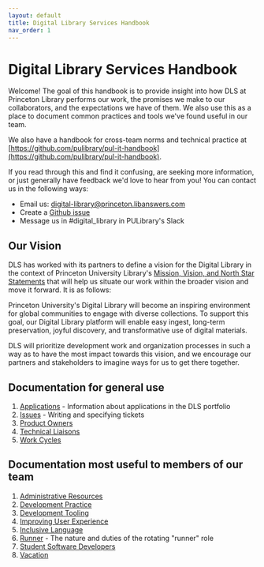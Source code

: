 ```yaml
---
layout: default
title: Digital Library Services Handbook
nav_order: 1
---
```

# Digital Library Services Handbook

Welcome! The goal of this handbook is to provide insight into how DLS at
Princeton Library performs our work, the promises we make to our collaborators,
and the expectations we have of them. We also use this as a place to
document common practices and tools we've found useful in our team.

We also have a handbook for cross-team norms and technical practice at
[https://github.com/pulibrary/pul-it-handbook](https://github.com/pulibrary/pul-it-handbook).

If you read through this and find it confusing, are seeking more information, or
just generally have feedback we'd love to hear from you! You can contact us in the 
following ways:

- Email us:
    [digital-library@princeton.libanswers.com](mailto:digital-library@princeton.libanswers.com)
- Create a [Github issue](https://github.com/pulibrary/dls-handbook/issues)
- Message us in #digital_library in PULibrary's Slack

## Our Vision

DLS has worked with its partners to define a vision for the Digital Library in
the context of Princeton University Library's [Mission, Vision, and North Star
Statements](https://library.princeton.edu/about) that will help us situate
our work within the broader vision and move it forward. It is as
follows:

Princeton University's Digital Library will become an inspiring environment for global communities to engage with diverse collections. To support this goal, our Digital Library platform will enable easy ingest, long-term preservation, joyful discovery, and transformative use of digital materials.

DLS will prioritize development work and organization processes in such a way as to have the most impact towards this vision, and we encourage our partners and stakeholders to imagine ways for us to get there together.

## Documentation for general use

1. [Applications](/applications.md) - Information about applications in the DLS portfolio
1. [Issues](/issues.md) - Writing and specifying tickets
1. [Product Owners](/product_owners.md)
1. [Technical Liaisons](/technical_liaisons.md)
1. [Work Cycles](/work_cycles.md)

## Documentation most useful to members of our team

1. [Administrative Resources](/admin_resources.md)
1. [Development Practice](/development_practice.md)
1. [Development Tooling](/tooling.md)
1. [Improving User Experience](/ux_research.md)
1. [Inclusive Language](/inclusive_language.md)
1. [Runner](/runner.md) - The nature and duties of the rotating "runner" role
1. [Student Software Developers](student_software_developers.md)
1. [Vacation](/vacation.md)
